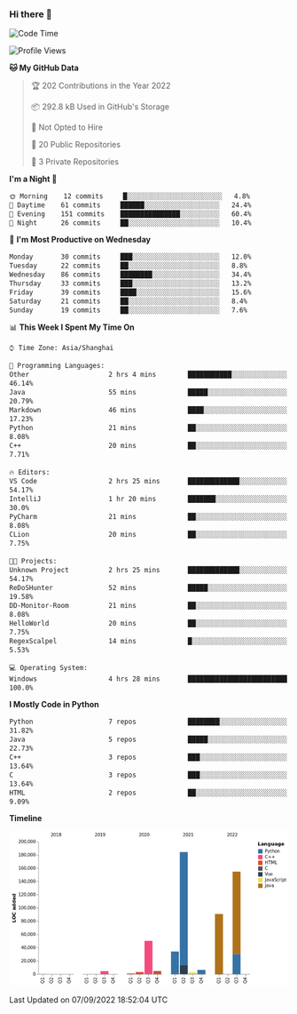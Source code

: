 ### Hi there 👋

<!--START_SECTION:waka-->
![Code Time](http://img.shields.io/badge/Code%20Time-549%20hrs%2016%20mins-blue)

![Profile Views](http://img.shields.io/badge/Profile%20Views-0-blue)

**🐱 My GitHub Data** 

> 🏆 202 Contributions in the Year 2022
 > 
> 📦 292.8 kB Used in GitHub's Storage 
 > 
> 🚫 Not Opted to Hire
 > 
> 📜 20 Public Repositories 
 > 
> 🔑 3 Private Repositories  
 > 
**I'm a Night 🦉** 

```text
🌞 Morning    12 commits     █░░░░░░░░░░░░░░░░░░░░░░░░   4.8% 
🌆 Daytime    61 commits     ██████░░░░░░░░░░░░░░░░░░░   24.4% 
🌃 Evening    151 commits    ███████████████░░░░░░░░░░   60.4% 
🌙 Night      26 commits     ██░░░░░░░░░░░░░░░░░░░░░░░   10.4%

```
📅 **I'm Most Productive on Wednesday** 

```text
Monday       30 commits     ███░░░░░░░░░░░░░░░░░░░░░░   12.0% 
Tuesday      22 commits     ██░░░░░░░░░░░░░░░░░░░░░░░   8.8% 
Wednesday    86 commits     ████████░░░░░░░░░░░░░░░░░   34.4% 
Thursday     33 commits     ███░░░░░░░░░░░░░░░░░░░░░░   13.2% 
Friday       39 commits     ████░░░░░░░░░░░░░░░░░░░░░   15.6% 
Saturday     21 commits     ██░░░░░░░░░░░░░░░░░░░░░░░   8.4% 
Sunday       19 commits     ██░░░░░░░░░░░░░░░░░░░░░░░   7.6%

```


📊 **This Week I Spent My Time On** 

```text
⌚︎ Time Zone: Asia/Shanghai

💬 Programming Languages: 
Other                    2 hrs 4 mins        ███████████░░░░░░░░░░░░░░   46.14% 
Java                     55 mins             █████░░░░░░░░░░░░░░░░░░░░   20.79% 
Markdown                 46 mins             ████░░░░░░░░░░░░░░░░░░░░░   17.23% 
Python                   21 mins             ██░░░░░░░░░░░░░░░░░░░░░░░   8.08% 
C++                      20 mins             ██░░░░░░░░░░░░░░░░░░░░░░░   7.71%

🔥 Editors: 
VS Code                  2 hrs 25 mins       █████████████░░░░░░░░░░░░   54.17% 
IntelliJ                 1 hr 20 mins        ███████░░░░░░░░░░░░░░░░░░   30.0% 
PyCharm                  21 mins             ██░░░░░░░░░░░░░░░░░░░░░░░   8.08% 
CLion                    20 mins             ██░░░░░░░░░░░░░░░░░░░░░░░   7.75%

🐱‍💻 Projects: 
Unknown Project          2 hrs 25 mins       █████████████░░░░░░░░░░░░   54.17% 
ReDoSHunter              52 mins             █████░░░░░░░░░░░░░░░░░░░░   19.58% 
DD-Monitor-Room          21 mins             ██░░░░░░░░░░░░░░░░░░░░░░░   8.08% 
HelloWorld               20 mins             ██░░░░░░░░░░░░░░░░░░░░░░░   7.75% 
RegexScalpel             14 mins             █░░░░░░░░░░░░░░░░░░░░░░░░   5.53%

💻 Operating System: 
Windows                  4 hrs 28 mins       █████████████████████████   100.0%

```

**I Mostly Code in Python** 

```text
Python                   7 repos             ████████░░░░░░░░░░░░░░░░░   31.82% 
Java                     5 repos             █████░░░░░░░░░░░░░░░░░░░░   22.73% 
C++                      3 repos             ███░░░░░░░░░░░░░░░░░░░░░░   13.64% 
C                        3 repos             ███░░░░░░░░░░░░░░░░░░░░░░   13.64% 
HTML                     2 repos             ██░░░░░░░░░░░░░░░░░░░░░░░   9.09%

```


**Timeline**

![Chart not found](https://raw.githubusercontent.com/SuperMaxine/SuperMaxine/main/charts/bar_graph.png) 


 Last Updated on 07/09/2022 18:52:04 UTC
<!--END_SECTION:waka-->

<!--
**SuperMaxine/SuperMaxine** is a ✨ _special_ ✨ repository because its `README.md` (this file) appears on your GitHub profile.

Here are some ideas to get you started:

- 🔭 I’m currently working on ...
- 🌱 I’m currently learning ...
- 👯 I’m looking to collaborate on ...
- 🤔 I’m looking for help with ...
- 💬 Ask me about ...
- 📫 How to reach me: ...
- 😄 Pronouns: ...
- ⚡ Fun fact: ...
-->

